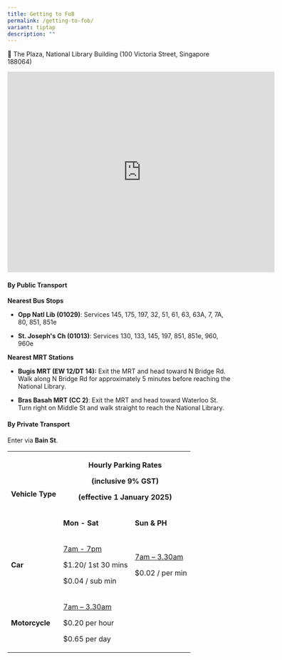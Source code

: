 ```yaml
---
title: Getting to FoB
permalink: /getting-to-fob/
variant: tiptap
description: ""
---
```

<p>📍 The Plaza, National Library Building (100 Victoria Street, Singapore
188064)</p>
<div class="iframe-wrapper">
<iframe style="border:0;" height="450" width="600" allowfullscreen="true" frameborder="0" src="https://www.google.com/maps/embed?pb=!1m18!1m12!1m3!1d2371.7516857268993!2d103.85333319222872!3d1.2977177096346497!2m3!1f0!2f0!3f0!3m2!1i1024!2i768!4f13.1!3m3!1m2!1s0x31da19a524aca129%3A0xf23dddaa8432afc5!2sNational%20Library%20%2F%20Lee%20Kong%20Chian%20Reference%20Library!5e0!3m2!1sen!2ssg!4v1741057358184!5m2!1sen!2ssg"></iframe>
</div>
<h4><strong>By Public Transport</strong></h4>
<p><strong>Nearest Bus Stops</strong>
</p>
<ul data-tight="true" class="tight">
<li>
<p><strong>Opp Natl Lib (01029)</strong>: Services 145, 175, 197, 32, 51,
61, 63, 63A, 7, 7A, 80, 851, 851e</p>
</li>
<li>
<p><strong>St. Joseph's Ch (01013)</strong>: Services 130, 133, 145, 197,
851, 851e, 960, 960e</p>
</li>
</ul>
<p></p>
<p><strong>Nearest MRT Stations</strong>
</p>
<ul data-tight="true" class="tight">
<li>
<p><strong>Bugis MRT (EW 12/DT 14):</strong> Exit the MRT and head toward
N Bridge Rd. Walk along N Bridge Rd for approximately 5 minutes before
reaching the National Library.</p>
</li>
<li>
<p><strong>Bras Basah MRT (CC 2)</strong>: Exit the MRT and head toward Waterloo
St. Turn right on Middle St and walk straight to reach the National Library.</p>
</li>
</ul>
<p></p>
<h4><strong>By Private Transport</strong></h4>
<p>Enter via <strong>Bain St</strong>.</p>
<table style="minWidth: 75px">
<colgroup>
<col>
<col>
<col>
</colgroup>
<tbody>
<tr>
<th rowspan="2" colspan="1">
<p>Vehicle Type</p>
</th>
<th rowspan="1" colspan="2">
<p><strong>Hourly Parking Rates</strong>
</p>
<p>(inclusive 9% GST)</p>
<p>(effective 1 January 2025)</p>
</th>
</tr>
<tr>
<td rowspan="1" colspan="1">
<p><strong>Mon - Sat</strong>
</p>
</td>
<td rowspan="1" colspan="1">
<p><strong>Sun &amp; PH</strong>
</p>
</td>
</tr>
<tr>
<td rowspan="1" colspan="1">
<p><strong>Car</strong>
</p>
</td>
<td rowspan="1" colspan="1">
<p><u>7am - 7pm</u>
</p>
<p>$1.20/ 1st 30 mins</p>
<p>$0.04 / sub min</p>
</td>
<td rowspan="1" colspan="1">
<p><u>7am – 3.30am</u>
</p>
<p>$0.02 / per min</p>
</td>
</tr>
<tr>
<td rowspan="1" colspan="1">
<p><strong>Motorcycle</strong>
</p>
</td>
<td rowspan="1" colspan="2">
<p><u>7am – 3.30am</u>
</p>
<p>$0.20 per hour</p>
<p>$0.65 per day</p>
</td>
</tr>
</tbody>
</table>
<p></p>